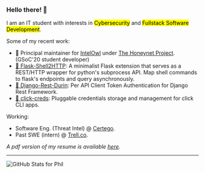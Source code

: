 ### Hello there! 👋
  
I am an IT student with interests in <mark>Cybersecurity</mark> and <mark>Fullstack Software Development</mark>.

Some of my recent work:
- 🦉 Principal maintainer for <a href="https://github.com/certego/IntelOwl" target="_blank">IntelOwl</a>
under <a href="https://www.honeynet.org/" target="_blank" >The Honeynet Project</a>. (GSoC'20 student developer)
- <a target="_blank" href="https://github.com/Eshaan7/Flask-Shell2HTTP">🐍 Flask-Shell2HTTP</a>:
A minimalist Flask extension that serves as a REST/HTTP wrapper for python's subprocess API. Map shell commands to flask's endpoints and query asynchronously. 
- <a target="_blank" href="https://github.com/Eshaan7/django-rest-durin">🐍 Django-Rest-Durin</a>: 
Per API Client Token Authentication for Django Rest Framework.
- <a target="_blank" href="https://github.com/Eshaan7/click-creds">🐍 click-creds</a>: 
Pluggable credentials storage and management for click CLI apps.

Working:
- Software Eng. (Threat Intel) @ [Certego](https://www.certego.net/en/).
- Past SWE (intern) @ [Trell.co](https://trell.co).

_A pdf version of my resume is available <a href="https://drive.google.com/file/d/1BLJXR_rFFLP7wobE-Fog363JcbH5uttQ/view" target="_blank" >here</a>._

--------

![GitHub Stats for Phil](https://github-readme-stats.vercel.app/api?username=eshaan7&theme=github_dark&show_icons=true)



